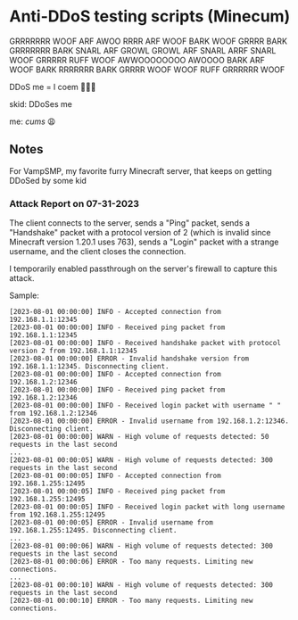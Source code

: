 # Anti-DDoS testing scripts (Minecum)

GRRRRRRR WOOF ARF AWOO RRRR ARF WOOF BARK WOOF GRRRR BARK GRRRRRRR BARK SNARL ARF GROWL GROWL ARF SNARL ARRF SNARL WOOF GRRRRR RUFF WOOF AWWOOOOOOOO AWOOOO BARK ARF WOOF BARK RRRRRRR BARK GRRRR WOOF WOOF RUFF GRRRRRR WOOF

DDoS me = I coem 🤑🤤🥵

skid: DDoSes me

me: *cums* 😩

## Notes

For VampSMP, my favorite furry Minecraft server, that keeps on getting DDoSed by some kid

### Attack Report on 07-31-2023
The client connects to the server, sends a "Ping" packet, sends a "Handshake" packet with a protocol version of 2 (which is invalid since Minecraft version 1.20.1 uses 763), sends a "Login" packet with a strange username, and the client closes the connection.

I temporarily enabled passthrough on the server's firewall to capture this attack.

Sample:
```
[2023-08-01 00:00:00] INFO - Accepted connection from 192.168.1.1:12345
[2023-08-01 00:00:00] INFO - Received ping packet from 192.168.1.1:12345
[2023-08-01 00:00:00] INFO - Received handshake packet with protocol version 2 from 192.168.1.1:12345
[2023-08-01 00:00:00] ERROR - Invalid handshake version from 192.168.1.1:12345. Disconnecting client.
[2023-08-01 00:00:00] INFO - Accepted connection from 192.168.1.2:12346
[2023-08-01 00:00:00] INFO - Received ping packet from 192.168.1.2:12346
[2023-08-01 00:00:00] INFO - Received login packet with username " " from 192.168.1.2:12346
[2023-08-01 00:00:00] ERROR - Invalid username from 192.168.1.2:12346. Disconnecting client.
[2023-08-01 00:00:00] WARN - High volume of requests detected: 50 requests in the last second
...
[2023-08-01 00:00:05] WARN - High volume of requests detected: 300 requests in the last second
[2023-08-01 00:00:05] INFO - Accepted connection from 192.168.1.255:12495
[2023-08-01 00:00:05] INFO - Received ping packet from 192.168.1.255:12495
[2023-08-01 00:00:05] INFO - Received login packet with long username from 192.168.1.255:12495
[2023-08-01 00:00:05] ERROR - Invalid username from 192.168.1.255:12495. Disconnecting client.
...
[2023-08-01 00:00:06] WARN - High volume of requests detected: 300 requests in the last second
[2023-08-01 00:00:06] ERROR - Too many requests. Limiting new connections.
...
[2023-08-01 00:00:10] WARN - High volume of requests detected: 300 requests in the last second
[2023-08-01 00:00:10] ERROR - Too many requests. Limiting new connections.
```

